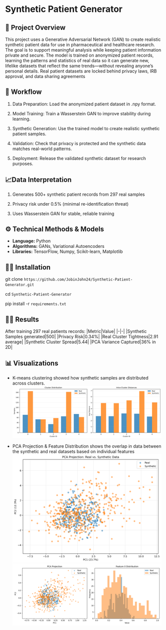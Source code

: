 # Synthetic Patient Generator

## 📌 Project Overview
This project uses a Generative Adversarial Network (GAN) to create realistic synthetic patient data for use in pharmaceutical and healthcare research. The goal is to support meaningful analysis while keeping patient information private and secure. The model is trained on anonymized patient records, learning the patterns and statistics of real data so it can generate new, lifelike datasets that reflect the same trends—without revealing anyone’s personal details. Real patient datasets are locked behind privacy laws, IRB approval, and data sharing agreements

## 🔬 Workflow
1. Data Preparation: Load the anonymized patient dataset in .npy format.

2. Model Training: Train a Wasserstein GAN to improve stability during learning.

3. Synthetic Generation: Use the trained model to create realistic synthetic patient samples.

4. Validation: Check that privacy is protected and the synthetic data matches real-world patterns.

5. Deployment: Release the validated synthetic dataset for research purposes.

## 📈Data Interpretation
1. Generates 500+ synthetic patient records from 297 real samples

2. Privacy risk under 0.5% (minimal re-identification threat)

3. Uses Wasserstein GAN for stable, reliable training

## ⚙️ Technical Methods & Models
- **Language:** Python  
- **Algorithms:** GANs, Variational Autoencoders  
- **Libraries:** TensorFlow, Numpy, Scikit-learn, Matplotlib

## 👨‍💻 Installation


git clone `https://github.com/JobinJohn24/Synthetic-Patient-Generator.git`

cd `Synthetic-Patient-Generator`

pip install -r `requirements.txt`

## 👨‍🔬 Results

After training 297 real patients records: 
|Metric|Value|
|-|-|
|Synthetic Samples generated|500|
|Privacy Risk|0.34%|
|Real Cluster Tightness|2.91 average|
|Synthetic Cluster Spread|5.44|
|PCA Variance Captured|36% in 2D|

## 📊 Visualizations
* K-means clustering showed how synthetic samples are distributed across clusters.
![kmeans](https://github.com/JobinJohn24/Synthetic-Patient-Generator/blob/main/images/kmeans_statistics.png)


* PCA Projection & Feature Distribution shows the overlap in data between the synthetic and real datasets based on individual features
![pcaprojection](https://github.com/JobinJohn24/Synthetic-Patient-Generator/blob/main/images/pca_projection.png)
![feature distribution](https://github.com/JobinJohn24/Synthetic-Patient-Generator/blob/main/images/validation_results.png)
